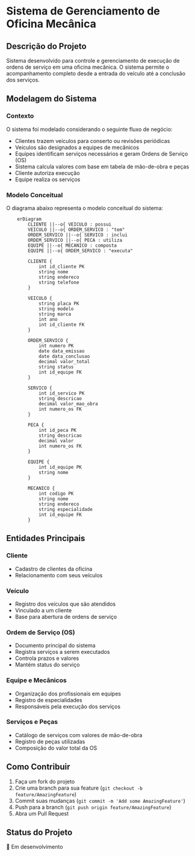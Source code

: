 # Sistema de Gerenciamento de Oficina Mecânica

## Descrição do Projeto
Sistema desenvolvido para controle e gerenciamento de execução de ordens de serviço em uma oficina mecânica. O sistema permite o acompanhamento completo desde a entrada do veículo até a conclusão dos serviços.

## Modelagem do Sistema

### Contexto
O sistema foi modelado considerando o seguinte fluxo de negócio:
- Clientes trazem veículos para conserto ou revisões periódicas
- Veículos são designados a equipes de mecânicos
- Equipes identificam serviços necessários e geram Ordens de Serviço (OS)
- Sistema calcula valores com base em tabela de mão-de-obra e peças
- Cliente autoriza execução
- Equipe realiza os serviços

### Modelo Conceitual
O diagrama abaixo representa o modelo conceitual do sistema:

```mermaid
    erDiagram
        CLIENTE ||--o{ VEICULO : possui
        VEICULO ||--o{ ORDEM_SERVICO : "tem"
        ORDEM_SERVICO ||--o{ SERVICO : inclui
        ORDEM_SERVICO ||--o{ PECA : utiliza
        EQUIPE ||--o{ MECANICO : composta
        EQUIPE ||--o{ ORDEM_SERVICO : "executa"

        CLIENTE {
            int id_cliente PK
            string nome
            string endereco
            string telefone
        }

        VEICULO {
            string placa PK
            string modelo
            string marca
            int ano
            int id_cliente FK
        }

        ORDEM_SERVICO {
            int numero PK
            date data_emissao
            date data_conclusao
            decimal valor_total
            string status
            int id_equipe FK
        }

        SERVICO {
            int id_servico PK
            string descricao
            decimal valor_mao_obra
            int numero_os FK
        }

        PECA {
            int id_peca PK
            string descricao
            decimal valor
            int numero_os FK
        }

        EQUIPE {
            int id_equipe PK
            string nome
        }

        MECANICO {
            int codigo PK
            string nome
            string endereco
            string especialidade
            int id_equipe FK
        }
```


## Entidades Principais

### Cliente
- Cadastro de clientes da oficina
- Relacionamento com seus veículos

### Veículo
- Registro dos veículos que são atendidos
- Vinculado a um cliente
- Base para abertura de ordens de serviço

### Ordem de Serviço (OS)
- Documento principal do sistema
- Registra serviços a serem executados
- Controla prazos e valores
- Mantém status do serviço

### Equipe e Mecânicos
- Organização dos profissionais em equipes
- Registro de especialidades
- Responsáveis pela execução dos serviços

### Serviços e Peças
- Catálogo de serviços com valores de mão-de-obra
- Registro de peças utilizadas
- Composição do valor total da OS

## Como Contribuir
1. Faça um fork do projeto
2. Crie uma branch para sua feature (`git checkout -b feature/AmazingFeature`)
3. Commit suas mudanças (`git commit -m 'Add some AmazingFeature'`)
4. Push para a branch (`git push origin feature/AmazingFeature`)
5. Abra um Pull Request


## Status do Projeto
🚧 Em desenvolvimento 
